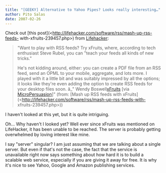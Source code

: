 ```yaml
---
title: "[GEEKY] Alternative to Yahoo Pipes? Looks really interesting…"
author: Pito Salas
date: 2007-02-26
---
```




Check out [this post](<http://lifehacker.com/software/rss/mash-up-rss-feeds-
with-xfruits-239457.php>) from [Lifehacker](<http://www.lifehacker.com>):

> "Want to play with RSS feeds? Try xFruits, where, according to tech
> enthusiast Steve Rubel, you can "teach your feeds all kinds of new tricks."
>
> He's not kidding around, either: you can create a PDF file from an RSS feed,
> send an OPML to your mobile, aggregate, and lots more. I played with it a
> little bit and was suitably impressed by all the options; it looks like
> they're even adding the option to create RSS feeds for your desktop files
> soon. â_" Wendy Boswell[xFruits](<http://www.xfruits.com/>) [via
> [MicroPersuasion](<http://www.micropersuasion.com/2006/08/xfruits_teaches.html>)]"
> (from: [Mash up RSS feeds with
> xFruits](<http://lifehacker.com/software/rss/mash-up-rss-feeds-with-
> xfruits-239457.php>))

I haven't looked at this yet, but it is quite intriguing.

Oh… Why haven't I looked yet? Well ever since xFruits was mentioned on
LifeHacker, it has been unable to be reached. The server is probably getting
overwhelmed by loving interest like mine.

I say "server" singular? I am just assuming that we are talking about a single
server. But even if that's not the case, the fact that the service is
unavailable right now says something about how hard it is to build a scalable
web service, especially if you are giving it away for free. It is why it's
nice to see Yahoo, Google and Amazon publishing services.


